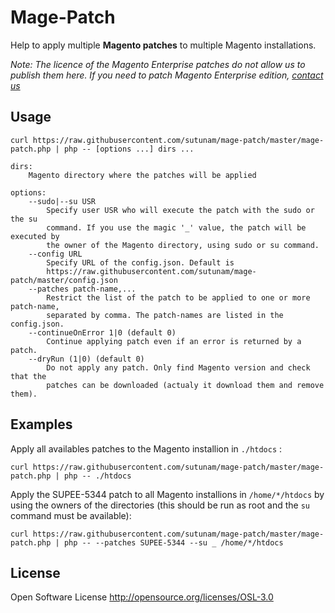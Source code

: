 # Mage-Patch

Help to apply multiple **Magento patches** to multiple Magento installations.

*Note: The licence of the Magento Enterprise patches do not allow us to publish them here. If you need to patch Magento Enterprise edition, [contact us](http://en.sutunam.com/contact/)*

## Usage

```
curl https://raw.githubusercontent.com/sutunam/mage-patch/master/mage-patch.php | php -- [options ...] dirs ...

dirs:
    Magento directory where the patches will be applied

options:
    --sudo|--su USR
        Specify user USR who will execute the patch with the sudo or the su
        command. If you use the magic '_' value, the patch will be executed by
        the owner of the Magento directory, using sudo or su command.
    --config URL
    	Specify URL of the config.json. Default is 
    	https://raw.githubusercontent.com/sutunam/mage-patch/master/config.json
    --patches patch-name,...
        Restrict the list of the patch to be applied to one or more patch-name,
        separated by comma. The patch-names are listed in the config.json.
    --continueOnError 1|0 (default 0)
        Continue applying patch even if an error is returned by a patch.
    --dryRun (1|0) (default 0)
        Do not apply any patch. Only find Magento version and check that the
        patches can be downloaded (actualy it download them and remove them).
```

## Examples

Apply all availables patches to the Magento installion in `./htdocs` :
```
curl https://raw.githubusercontent.com/sutunam/mage-patch/master/mage-patch.php | php -- ./htdocs
```

Apply the SUPEE-5344 patch to all Magento installions in `/home/*/htdocs` by using the owners of the directories (this should be run as root and the `su` command must be available):
```
curl https://raw.githubusercontent.com/sutunam/mage-patch/master/mage-patch.php | php -- --patches SUPEE-5344 --su _ /home/*/htdocs
```


## License

Open Software License http://opensource.org/licenses/OSL-3.0